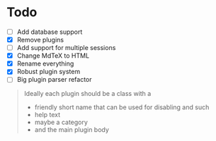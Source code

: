 # Todo

-   [ ] Add database support
-   [x] Remove plugins
-   [ ] Add support for multiple sessions
-   [x] Change MdTeX to HTML
-   [x] Rename everything
-   [x] Robust plugin system
-   [ ] Big plugin parser refactor

> Ideally each plugin should be a class with a
>
> -   friendly short name that can be used for disabling and such
> -   help text
> -   maybe a category
> -   and the main plugin body
